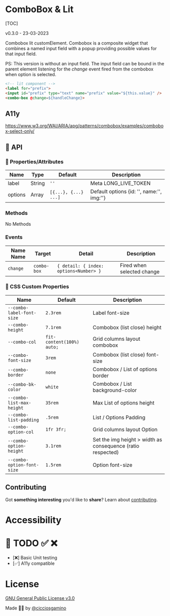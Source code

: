 ComboBox & Lit
==============
[TOC]

v0.3.0 - 23-03-2023

Combobox lit customElement. Combobox is a composite widget that combines a named input field with a popup providing possible values for that input field.

PS: This version is without an input field. The input field can be bound in the parent element listening for the *change* event fired from the combobox when option is selected.

```html
<!-- lit component -->
<label for="prefix">
<input id="prefix" type="text" name="prefix" value="${this.value}" />
<combo-box @change=${handleChange}>
```

## A11y
https://www.w3.org/WAI/ARIA/apg/patterns/combobox/examples/combobox-select-only/

## 🐝 API

### 📒 Properties/Attributes

| Name | Type | Default | Description
| ------------- | ------------- | ---------- | ----------------------------------------
| label     | String | `''` | Meta LONG_LIVE_TOKEN
| options   | Array  | `[{...}, {...} ...]` | Default options {id: '', name:'', img:''}

### Methods

No Methods

### Events

|  Name Name  |  Target  |   Detail   |   Description
| ----------- | -------- | ---------- | -----------------------------------------
|  `change`  |  `combo-box` | `{ detail: { index: options<Number> }` | Fired when selected change

### 🧁 CSS Custom Properties

| Name | Default | Description
| ---------------------------- | -------- | ----------------------------------------------
| `--combo-label-font-size`    | `2.3rem` | Label font-size
| `--combo-height`             | `7.1rem` | Combobox (list close) height
| `--combo-col`           | `fit-content(100%) auto;` | Grid columns layout combobox
| `--combo-font-size`          | `3rem`   | Combobox (list close) font-size
| `--combo-border`             | `none`   | Combobox / List of options border
| `--combo-bk-color`           | `white`  | Combobox / List background-color
| `--combo-list-max-height`    | `35rem`  | Max List of options height
| `--combo-list-padding`       | `.5rem`  | List / Options Padding
| `--combo-option-col`     | `1fr 3fr;`   | Grid columns layout Option
| `--combo-option-height`      | `3.1rem` | Set the img height > width as consequence (ratio respected)
| `--combo-option-font-size`   | `1.5rem` | Option font-size


## Contributing

Got **something interesting** you'd like to **share**? Learn about [contributing](https://github.com/CICCIOSGAMINO/init/blob/master/CONTRIBUTING.md).

# Accessibility

# 🔧 TODO ✅ ❌
- [❌] Basic Unit testing
- [✅] A11y compatible

# License
[GNU General Public License v3.0](https://github.com/CICCIOSGAMINO/init/blob/master/LICENSE)

Made 🧑‍💻 by [@cicciosgamino](https://cicciosgamino.web.app)
